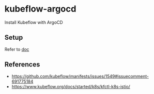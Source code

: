 # kubeflow-argocd
Install Kubeflow with ArgoCD

## Setup

Refer to [doc](docs/prepare.md)

## References

- https://github.com/kubeflow/manifests/issues/1549#issuecomment-691775184
- https://www.kubeflow.org/docs/started/k8s/kfctl-k8s-istio/
